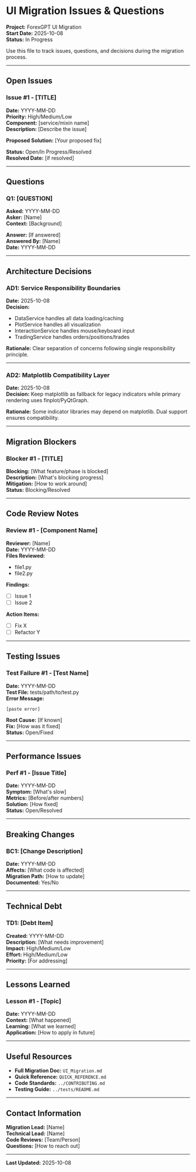 # UI Migration Issues & Questions

**Project:** ForexGPT UI Migration  
**Start Date:** 2025-10-08  
**Status:** In Progress

Use this file to track issues, questions, and decisions during the migration process.

---

## Open Issues

### Issue #1 - [TITLE]
**Date:** YYYY-MM-DD  
**Priority:** High/Medium/Low  
**Component:** [service/mixin name]  
**Description:**
[Describe the issue]

**Proposed Solution:**
[Your proposed fix]

**Status:** Open/In Progress/Resolved  
**Resolved Date:** [if resolved]

---

## Questions

### Q1: [QUESTION]
**Asked:** YYYY-MM-DD  
**Asker:** [Name]  
**Context:** [Background]

**Answer:** [If answered]  
**Answered By:** [Name]  
**Date:** YYYY-MM-DD

---

## Architecture Decisions

### AD1: Service Responsibility Boundaries
**Date:** 2025-10-08  
**Decision:** 
- DataService handles all data loading/caching
- PlotService handles all visualization
- InteractionService handles mouse/keyboard input
- TradingService handles orders/positions/trades

**Rationale:**
Clear separation of concerns following single responsibility principle.

---

### AD2: Matplotlib Compatibility Layer
**Date:** 2025-10-08  
**Decision:**
Keep matplotlib as fallback for legacy indicators while primary rendering uses finplot/PyQtGraph.

**Rationale:**
Some indicator libraries may depend on matplotlib. Dual support ensures compatibility.

---

## Migration Blockers

### Blocker #1 - [TITLE]
**Blocking:** [What feature/phase is blocked]  
**Description:** [What's blocking progress]  
**Mitigation:** [How to work around]  
**Status:** Blocking/Resolved

---

## Code Review Notes

### Review #1 - [Component Name]
**Reviewer:** [Name]  
**Date:** YYYY-MM-DD  
**Files Reviewed:**
- file1.py
- file2.py

**Findings:**
- [ ] Issue 1
- [ ] Issue 2

**Action Items:**
- [ ] Fix X
- [ ] Refactor Y

---

## Testing Issues

### Test Failure #1 - [Test Name]
**Date:** YYYY-MM-DD  
**Test File:** tests/path/to/test.py  
**Error Message:**
```
[paste error]
```

**Root Cause:** [If known]  
**Fix:** [How was it fixed]  
**Status:** Open/Fixed

---

## Performance Issues

### Perf #1 - [Issue Title]
**Date:** YYYY-MM-DD  
**Symptom:** [What's slow]  
**Metrics:** [Before/after numbers]  
**Solution:** [How fixed]  
**Status:** Open/Resolved

---

## Breaking Changes

### BC1: [Change Description]
**Date:** YYYY-MM-DD  
**Affects:** [What code is affected]  
**Migration Path:** [How to update]  
**Documented:** Yes/No

---

## Technical Debt

### TD1: [Debt Item]
**Created:** YYYY-MM-DD  
**Description:** [What needs improvement]  
**Impact:** High/Medium/Low  
**Effort:** High/Medium/Low  
**Priority:** [For addressing]

---

## Lessons Learned

### Lesson #1 - [Topic]
**Date:** YYYY-MM-DD  
**Context:** [What happened]  
**Learning:** [What we learned]  
**Application:** [How to apply in future]

---

## Useful Resources

- **Full Migration Doc:** `UI_Migration.md`
- **Quick Reference:** `QUICK_REFERENCE.md`
- **Code Standards:** `../CONTRIBUTING.md`
- **Testing Guide:** `../tests/README.md`

---

## Contact Information

**Migration Lead:** [Name]  
**Technical Lead:** [Name]  
**Code Reviews:** [Team/Person]  
**Questions:** [How to reach out]

---

**Last Updated:** 2025-10-08
